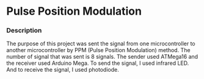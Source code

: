 # Pulse Position Modulation
### Description
The purpose of this project was sent the signal from one microcontroller to another microcontroller by PPM (Pulse Position Modulation) method. The number of signal that was sent is 8 signals. The sender used ATMega16 and the receiver used Arduino Mega. To send the signal, I used infrared LED. And to receive the signal, I used photodiode.